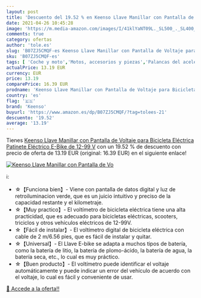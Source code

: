```yaml
---
layout: post
title: 'Descuento del 19.52 % en Keenso Llave Manillar con Pantalla de Vo'
date: 2021-04-26 10:45:28
image: 'https://m.media-amazon.com/images/I/41klYaNT09L._SL500_._SL400_.jpg'
comments: true
category: ofertas
author: 'tole.es'
slug: 'B07ZJ5CMQF-es Keenso Llave Manillar con Pantalla de Voltaje para...'
sku: 'B07ZJ5CMQF-es'
tags: [ 'Coche y moto','Motos, accesorios y piezas','Palancas del acelerador para moto','Palancas para moto','bicicleta','keenso', ]
actualPrice: 13.19 EUR
currency: EUR
price: 13.19
comparePrice: 16.39 EUR
prodname: 'Keenso Llave Manillar con Pantalla de Voltaje para Bicicleta Eléctrica  Patinete Eléctrico  E-Bike de 12-99 V'
country: 'es'
flag: '🇪🇸'
brand: 'Keenso'
buyurl: 'https://www.amazon.es/dp/B07ZJ5CMQF/?tag=tolees-21'
descuento: '19.52'
average: '13.19'
---
```


Tienes [Keenso Llave Manillar con Pantalla de Voltaje para Bicicleta Eléctrica  Patinete Eléctrico  E-Bike de 12-99 V](https://www.amazon.es/dp/B07ZJ5CMQF/?tag=tolees-21) con un 19.52 % de descuento con precio de oferta de 13.19 EUR (original: 16.39 EUR) en el siguiente enlace!

[![Keenso Llave Manillar con Pantalla de Vo](https://m.media-amazon.com/images/I/41klYaNT09L._SL500_._SL400_.jpg)](https://www.amazon.es/dp/B07ZJ5CMQF/?tag=tolees-21)

ℹ️:

- ​☆【Funciona bien】- Viene con pantalla de datos digital y luz de retroiluminacion verde, que es un juicio intuitivo y preciso de la capacidad restante y el kilometraje.
- ☆【Muy practico】- El voltímetro de bicicleta eléctrica tiene una alta practicidad, que es adecuado para bicicletas eléctricas, scooters, triciclos y otros vehículos eléctricos de 12-99V.
- ☆【Fácil de instalar】- El voltímetro digital de bicicleta eléctrica con cable de 2 m/6.56 pies, que es fácil de instalar y quitar.
- ☆【Universal】- El Llave E-bike se adapta a muchos tipos de batería, como la batería de litio, la batería de plomo-ácido, la batería de agua, la batería seca, etc., lo cual es muy práctico.
- ☆【Buen producto】- El voltímetro puede identificar el voltaje automáticamente y puede indicar un error del vehículo de acuerdo con el voltaje, lo cual es fácil y conveniente de usar.

[🛒 Accede a la oferta!!](https://www.amazon.es/dp/B07ZJ5CMQF/?tag=tolees-21)
